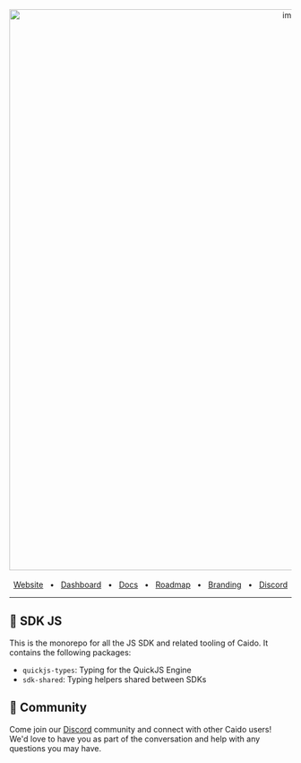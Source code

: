 <div align="center">
  <img width="1000" alt="image" src="https://user-images.githubusercontent.com/6225588/211916659-567751d1-0225-402b-9141-4145c18b0834.png">

  <br />
  <br />
  <a href="https://caido.io/">Website</a>
  <span>&nbsp;&nbsp;•&nbsp;&nbsp;</span>
  <a href="https://dashboard.caido.io/">Dashboard</a>
  <span>&nbsp;&nbsp;•&nbsp;&nbsp;</span>
  <a href="https://docs.caido.io/" target="_blank">Docs</a>
  <span>&nbsp;&nbsp;•&nbsp;&nbsp;</span>
  <a href="https://links.caido.io/roadmap">Roadmap</a>
  <span>&nbsp;&nbsp;•&nbsp;&nbsp;</span>
  <a href="https://github.com/caido/caido/tree/main/brand">Branding</a>
  <span>&nbsp;&nbsp;•&nbsp;&nbsp;</span>
  <a href="https://links.caido.io/www-discord" target="_blank">Discord</a>
  <br />
  <hr />
</div>

## 👋 SDK JS

This is the monorepo for all the JS SDK and related tooling of Caido. It contains the following packages:

- `quickjs-types`: Typing for the QuickJS Engine
- `sdk-shared`: Typing helpers shared between SDKs

## 💚 Community

Come join our [Discord](https://links.caido.io/www-discord) community and connect with other Caido users! We'd love to have you as part of the conversation and help with any questions you may have.

